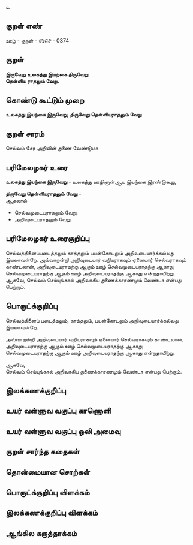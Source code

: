 உ

## குறள் எண் 

ஊழ் - குறள் - ௦௩௭௪ - 0374  

## குறள் 

**இருவேறு உலகத்து இயற்கை திருவேறு  
தெள்ளிய ராதலும் வேறு.**

## கொண்டு கூட்டும் முறை

**உலகத்து இயற்கை இருவேறு, திருவேறு தெள்ளியராதலும் வேறு**

## குறள் சாரம் 

செல்வம் சேர அறிவின் துணை வேண்டுமா  

## பரிமேலழகர் உரை

**உலகத்து இயற்கை இருவேறு** - உலகத்து ஊழினான்ஆய இயற்கை இரண்டுகூறு,  

**திருவேறு தெள்ளியராதலும் வேறு** -  
ஆதலால்  
* செல்வமுடையராதலும் வேறு,  
* அறிவுடையராதலும் வேறு.  

## பரிமேலழகர் உரைகுறிப்பு   

செல்வத்தினைப்படைத்தலும் காத்தலும் பயன்கோடலும் அறிவுடையார்க்கல்லது இயலாவன்றே. அவ்வாறன்றி அறிவுடையார் வறியராகவும் ஏனையார் செல்வராகவும் காண்டலான், அறிவுடையராதற்கு ஆகும் ஊழ் செல்வமுடையராதற்கு ஆகாது, செல்வமுடையராதற்கு ஆகும் ஊழ் அறிவுடையராதற்கு ஆகாது என்றதாயிற்று. ஆகவே, செல்வம் செய்யுங்கால் அறிவாகிய துணைக்காரணமும் வேண்டா என்பது பெற்றாம்.   

## பொருட்க்குறிப்பு 

செல்வத்தினைப் படைத்தலும், காத்தலும், பயன்கோடலும் அறிவுடையார்க்கல்லது இயலாவன்றே. 

அவ்வாறன்றி அறிவுடையார் வறியராகவும் ஏனையார் செல்வராகவும் காண்டலான்,  
அறிவுடையராதற்கு ஆகும் ஊழ் செல்வமுடையராதற்கு ஆகாது,  
செல்வமுடையராதற்கு ஆகும் ஊழ் அறிவுடையராதற்கு ஆகாது என்றதாயிற்று.    

ஆகவே,  
செல்வம் செய்யுங்கால் அறிவாகிய துணைக்காரணமும் வேண்டா என்பது பெற்றாம்.   

## இலக்கணக்குறிப்பு  


## உயர் வள்ளுவ வகுப்பு காணொளி


## உயர் வள்ளுவ வகுப்பு ஒலி அமைவு 

 
## குறள் சார்ந்த கதைகள் 


## தொன்மையான சொற்கள்


## பொருட்க்குறிப்பு விளக்கம்


## இலக்கணக்குறிப்பு விளக்கம்


## ஆங்கில கருத்தாக்கம் 


